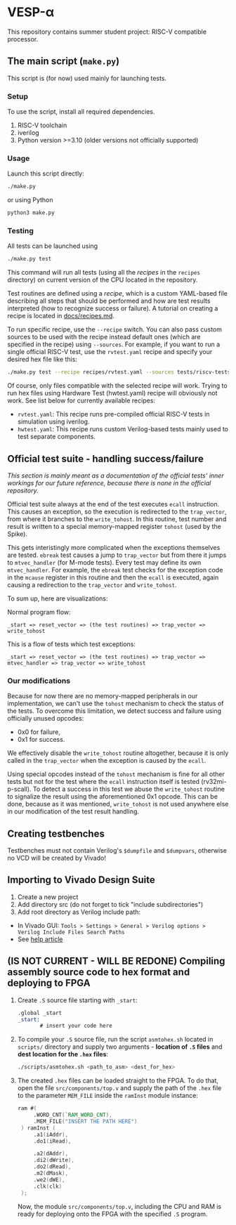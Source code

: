 # VESP-α
This repository contains summer student project: RISC-V compatible processor.

## The main script (`make.py`)
This script is (for now) used mainly for launching tests.

### Setup
To use the script, install all required dependencies.

1. RISC-V toolchain
2. iverilog
3. Python version >=3.10 (older versions not officially supported)

### Usage

Launch this script directly:
```sh
./make.py
```

or using Python
```sh
python3 make.py
```

### Testing
All tests can be launched using
```sh
./make.py test
```
This command will run all tests (using all the *recipes* in the `recipes` directory) on current version of the CPU located in the repository.

Test routines are defined using a *recipe*, which is a custom YAML-based file describing all steps that should be performed and how are test results interpreted (how to recognize success or failure). A tutorial on creating a recipe is located in [docs/recipes.md](docs/recipes.md). 

To run specific recipe, use the `--recipe` switch. You can also pass custom sources to be used with the recipe instead default ones (which are specified in the recipe) using `--sources`. For example, if you want to run a single official RISC-V test, use the `rvtest.yaml` recipe and specify your desired hex file like this:
```sh
./make.py test --recipe recipes/rvtest.yaml --sources tests/riscv-tests-hex/rv32ui-p-add.hex
```

Of course, only files compatible with the selected recipe will work. Trying to run hex files using Hardware Test (hwtest.yaml) recipe will obviously not work. See list below for currently available recipes:
- `rvtest.yaml`: This recipe runs pre-compiled official RISC-V tests in simulation using iverilog.
- `hwtest.yaml`: This recipe runs custom Verilog-based tests mainly used to test separate components.

## Official test suite - handling success/failure
*This section is mainly meant as a documentation of the official tests' inner workings for our future reference, because there is none in the official repository.*

Official test suite always at the end of the test executes `ecall` instruction. This causes an exception, so the execution is redirected to the `trap_vector`, from where it branches to the `write_tohost`. In this routine, test number and result is written to a special memory-mapped register `tohost` (used by the Spike).

This gets interistingly more complicated when the exceptions themselves are tested. `ebreak` test causes a jump to `trap_vector` but from there it jumps to `mtvec_handler` (for M-mode tests). Every test may define its own `mtvec_handler`. For example, the `ebreak` test checks for the exception code in the `mcause` register in this routine and then the `ecall` is executed, again causing a redirection to the `trap_vector` and `write_tohost`.

To sum up, here are visualizations:

Normal program flow:
```
_start => reset_vector => (the test routines) => trap_vector => write_tohost
```

This is a flow of tests which test exceptions:
```
_start => reset_vector => (the test routines) => trap_vector => mtvec_handler => trap_vector => write_tohost
```

### Our modifications
Because for now there are no memory-mapped peripherals in our implementation, we can't use the `tohost` mechanism to check the status of the tests. To overcome this limitation, we detect success and failure using officially unused opcodes:
- 0x0 for failure,
- 0x1 for success.

We effectively disable the `write_tohost` routine altogether, because it is only called in the `trap_vector` when the exception is caused by the `ecall`. 

Using special opcodes instead of the `tohost` mechanism is fine for all other tests but not for the test where the `ecall` instruction itself is tested (rv32mi-p-scall). To detect a success in this test we abuse the `write_tohost` routine to signalize the result using the aforementioned 0x1 opcode. This can be done, because as it was mentioned, `write_tohost` is not used anywhere else in our modification of the test result handling.

## Creating testbenches
Testbenches must not contain Verilog's `$dumpfile` and `$dumpvars`, otherwise no VCD will be created by Vivado!

## Importing to Vivado Design Suite
1. Create a new project
2. Add directory src (do not forget to tick "include subdirectories")
3. Add root directory as Verilog include path:
  - In Vivado GUI: `Tools > Settings > General > Verilog options > Verilog Include Files Search Paths`
  - See [help article](https://support.xilinx.com/s/article/54006?language=en_US)

## (IS NOT CURRENT - WILL BE REDONE) Compiling assembly source code to hex format and deploying to FPGA
1. Create `.S` source file starting with `_start`:
   ```asm
   .global _start
   _start:
          # insert your code here
   ```
2. To compile your `.S` source file, run the script `asmtohex.sh` located in `scripts/` directory and supply two arguments - **location of `.S` files** and **dest location for the `.hex` files**:
   ```sh
   ./scripts/asmtohex.sh <path_to_asm> <dest_for_hex>
   ```
3. The created `.hex` files can be loaded straight to the FPGA. To do that, open the file `src/components/top.v` and supply the path of the `.hex` file to the parameter `MEM_FILE` inside the `ramInst` module instance:
   ```verilog
   ram #(
        .WORD_CNT(`RAM_WORD_CNT),
        .MEM_FILE("INSERT THE PATH HERE")
    ) ramInst (
        .a1(iAddr),
        .do1(iRead),

        .a2(dAddr),
        .di2(dWrite),
        .do2(dRead),
        .m2(dMask),
        .we2(dWE),
        .clk(clk)
    );
   ```
   Now, the module `src/components/top.v`, including the CPU and RAM is ready for deploying onto the FPGA with the specified `.S` program.
